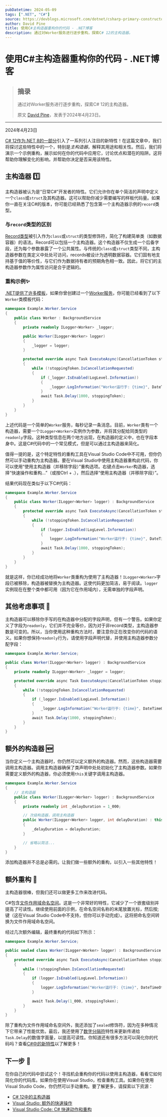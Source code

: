 ```yaml
---
pubDatetime: 2024-05-09
tags: [".NET", "C#"]
source: https://devblogs.microsoft.com/dotnet/csharp-primary-constructors-refactoring/
author: David Pine
title: 使用C#主构造器重构你的代码 - .NET博客
description: 通过对Worker服务进行逐步重构，探索C# 12的主构造器。
---
```


# 使用C#主构造器重构你的代码 - .NET博客

> ## 摘录
>
> 通过对Worker服务进行逐步重构，探索C# 12的主构造器。
>
> 原文 [David Pine](https://devblogs.microsoft.com/dotnet/author/dapine/)，发表于2024年4月23日。

---

2024年4月23日

[C# 12作为.NET 8的一部分](https://learn.microsoft.com/dotnet/csharp/whats-new/csharp-12)引入了一系列引人注目的新特性！在这篇文章中，我们将探讨这些特性中的一个，特别是*主构造器*，解释其用途和相关性。然后，我们将演示一个示例重构，展示如何在你的代码中应用它，讨论优点和潜在的陷阱。这将帮助你理解变化的影响，并帮助你决定是否采用该特性。

## 主构造器 1️⃣

主构造器被认为是“日常C#”开发者的特性。它们允许你在单个简洁的声明中定义一个`class`或`struct`及其构造器。这可以帮助你减少需要编写的样板代码量。如果你一直在关注C#的版本，你可能已经熟悉了包含第一个主构造器示例的`record`类型。

### 与`record`类型的区别

[Record类型](https://learn.microsoft.com/dotnet/csharp/fundamentals/types/records)被引入作为`class`或`struct`的类型修饰符，简化了构建简单类（如数据容器）的语法。Record可以包括一个主构造器。这个构造器不仅生成一个后备字段，还为每个参数暴露了一个公共属性。与传统的`class`或`struct`类型不同，主构造器参数在类定义中处处可访问，records被设计为透明数据容器。它们固有地支持基于值的等价性，与它们作为数据持有者的预期角色相一致。因此，将它们的主构造器参数作为属性访问是合乎逻辑的。

### 重构示例✨

[.NET提供了许多模板](https://learn.microsoft.com/dotnet/core/tools/dotnet-new)，如果你曾创建过一个[Worker服务](https://learn.microsoft.com/dotnet/core/extensions/workers)，你可能已经看到了以下`Worker`类模板代码：

```csharp
namespace Example.Worker.Service
{
    public class Worker : BackgroundService
    {
        private readonly ILogger<Worker> _logger;

        public Worker(ILogger<Worker> logger)
        {
            _logger = logger;
        }

        protected override async Task ExecuteAsync(CancellationToken stoppingToken)
        {
            while (!stoppingToken.IsCancellationRequested)
            {
                if (_logger.IsEnabled(LogLevel.Information))
                {
                    _logger.LogInformation("Worker运行于: {time}", DateTimeOffset.Now);
                }
                await Task.Delay(1000, stoppingToken);
            }
        }
    }
}
```

上述代码是一个简单的`Worker`服务，每秒记录一条消息。目前，`Worker`类有一个构造器，需要一个`ILogger<Worker>`实例作为参数，并将其分配给同类型的`readonly`字段。这种类型信息在两个地方出现，在构造器的定义中，也在字段本身中。这是C#代码中的一个常见模式，但是可以通过主构造器来简化。

值得一提的是，这个特定特性的重构工具在Visual Studio Code中不可用，但你仍然可以手动重构为主构造器。要在Visual Studio中使用主构造器重构此代码，你可以使用“使用主构造器（并移除字段）”重构选项。右键点击`Worker`构造器，选择“快速操作和重构...”（或按Ctrl + .），然后选择“使用主构造器（并移除字段）”。

结果代码现在类似于以下C#代码：

```csharp
namespace Example.Worker.Service
{
    public class Worker(ILogger<Worker> logger) : BackgroundService
    {
        protected override async Task ExecuteAsync(CancellationToken stoppingToken)
        {
            while (!stoppingToken.IsCancellationRequested)
            {
                if (logger.IsEnabled(LogLevel.Information))
                {
                    logger.LogInformation("Worker运行于: {time}", DateTimeOffset.Now);
                }
                await Task.Delay(1000, stoppingToken);
            }
        }
    }
}
```

就是这样，你已经成功地将`Worker`类重构为使用了主构造器！`ILogger<Worker>`字段已被移除，构造器被替换为主构造器。这使代码更加简洁，易于阅读。`logger`实例现在在整个类中都可用（因为它在作用域内），无需单独的字段声明。

## 其他考虑事项 🤔

主构造器可以移除你手写的在构造器中分配的字段声明，但有一个警告。如果你定义了字段为`readonly`，它们并不完全等价，因为对于非record类型，主构造器参数是可变的。所以，当你使用这种重构方法时，要注意你正在改变你的代码的语义。如果你想保持`readonly`行为，请使用字段声明代替，并使用主构造器参数分配字段：

```csharp
namespace Example.Worker.Service;

public class Worker(ILogger<Worker> logger) : BackgroundService
{
    private readonly ILogger<Worker> _logger = logger;

    protected override async Task ExecuteAsync(CancellationToken stoppingToken)
    {
        while (!stoppingToken.IsCancellationRequested)
        {
            if (_logger.IsEnabled(LogLevel.Information))
            {
                _logger.LogInformation("Worker运行于: {time}", DateTimeOffset.Now);
            }
            await Task.Delay(1000, stoppingToken);
        }
    }
}
```

## 额外的构造器 🆕

当你定义一个主构造器时，你仍然可以定义额外的构造器。然而，这些构造器需要调用主构造器。调用主构造器确保了类声明中处处初始化了主构造器参数。如果你需要定义额外的构造器，你必须使用`this`关键字调用主构造器。

```csharp
namespace Example.Worker.Service
{
    // 主构造器
    public class Worker(ILogger<Worker> logger) : BackgroundService
    {
        private readonly int _delayDuration = 1_000;

        // 次级构造器，调用主构造器
        public Worker(ILogger<Worker> logger, int delayDuration) : this(logger)
        {
            _delayDuration = delayDuration;
        }

        // 省略以简洁...
    }
}
```

添加构造器并不总是必需的。让我们做一些额外的重构，以引入一些其他特性！

## 额外重构 🎉

主构造器很棒，但我们还可以做更多工作来改进代码。

C#包含[文件作用域命名空间](https://learn.microsoft.com/dotnet/csharp/language-reference/keywords/namespace)。这是一个非常好的特性，它减少了一个嵌套级别并提高了可读性。继续使用前面的示例，在命名空间名称的末尾放置光标，然后按;键（这在Visual Studio Code中不支持，但你可以手动完成）。这将把命名空间转换为文件作用域命名空间。

经过几次额外编辑，最终重构的代码如下所示：

```csharp
namespace Example.Worker.Service;

public sealed class Worker(ILogger<Worker> logger) : BackgroundService
{
    protected override async Task ExecuteAsync(CancellationToken stoppingToken)
    {
        while (!stoppingToken.IsCancellationRequested)
        {
            if (logger.IsEnabled(LogLevel.Information))
            {
                logger.LogInformation("Worker运行于: {time}", DateTimeOffset.Now);
            }

            await Task.Delay(1_000, stoppingToken);
        }
    }
}
```

除了重构为文件作用域命名空间外，我还添加了`sealed`修饰符，因为在多种情况下它带来了性能优势。最后，我还使用了[数字分隔符](https://learn.microsoft.com/dotnet/csharp/language-reference/builtin-types/integral-numeric-types#integer-literals)特性来更新传递给`Task.Delay`的数值字面量，以提高可读性。你知道还有很多方法可以简化你的代码吗？查看[C#中的新特性](https://learn.microsoft.com/dotnet/csharp/whats-new)以了解更多！

## 下一步 🚀

在你自己的代码中尝试这个！寻找机会重构你的代码以使用主构造器，看看它如何简化你的代码库。如果你在使用Visual Studio，检查重构工具。如果你在使用Visual Studio Code，你仍然可以手动重构。要了解更多，请探索以下资源：

- [C# 12中的主构造器](https://learn.microsoft.com/dotnet/csharp/whats-new/tutorials/primary-constructors)
- [Visual Studio: 额外的快速操作](https://learn.microsoft.com/visualstudio/ide/quick-actions?view=vs-2022)
- [Visual Studio Code: C# 快速动作和重构](https://code.visualstudio.com/docs/csharp/refactoring)
